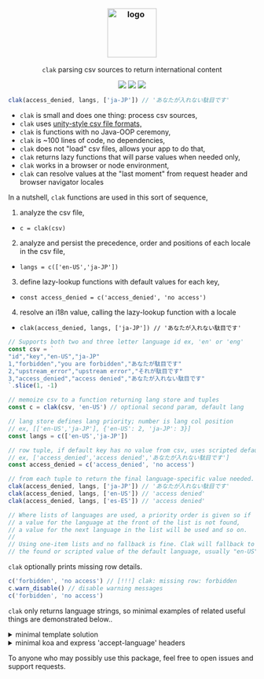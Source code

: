 
<h3 align="center"><img src="https://imgur.com/2nEIMc8.png" alt="logo" height="100px"></h3>
<p align="center"><code>clak</code> parsing csv sources to return international content</p>

<p align="center">
<a href="https://www.npmjs.com/package/clak"><img src="https://img.shields.io/npm/v/clak"></a>
<a href="https://github.com/iambumblehead/clak/workflows"><img src="https://github.com/iambumblehead/clak/workflows/test/badge.svg"></a>
<a href="./LICENSE.md"><img src="https://img.shields.io/badge/license-ISC-blue.svg"></a>
</p>

``` javascript
clak(access_denied, langs, ['ja-JP']) // 'あなたが入れない駄目です'
```

 * `clak` is small and does one thing: process csv sources,
 * `clak` uses [unity-style csv file formats,][1]
 * `clak` is functions with no Java-OOP ceremony,
 * `clak` is ~100 lines of code, no dependencies,
 * `clak` does not "load" csv files, allows your app to do that,
 * `clak` returns lazy functions that will parse values when needed only,
 * `clak` works in a browser or node environment,
 * `clak` can resolve values at the "last moment" from request header and browser navigator locales
 

[0]: https://github.com/iambumblehead/clak
[1]: https://docs.unity3d.com/Packages/com.unity.localization@1.2/manual/CSV.html
[2]: https://github.com/nanostores/nanostores
[3]: https://github.com/nanostores/i18n


In a nutshell, `clak` functions are used in this sort of sequence,
 1. analyze the csv file,
   * `c = clak(csv)`
 2. analyze and persist the precedence, order and positions of each locale in the csv file,
   * `langs = c(['en-US','ja-JP'])`
 3. define lazy-lookup functions with default values for each key,
   * `const access_denied = c('access_denied', 'no access')`
 4. resolve an i18n value, calling the lazy-lookup function with a locale
   * `clak(access_denied, langs, ['ja-JP']) // 'あなたが入れない駄目です'`

```javascript
// Supports both two and three letter language id ex, 'en' or 'eng'
const csv = `
"id","key","en-US","ja-JP"
1,"forbidden","you are forbidden","あなたが駄目です"
2,"upstream_error","upstream error","それが駄目です"
3,"access_denied","access denied","あなたが入れない駄目です"
`.slice(1, -1)

// memoize csv to a function returning lang store and tuples
const c = clak(csv, 'en-US') // optional second param, default lang

// lang store defines lang priority; number is lang col position
// ex, [['en-US','ja-JP'], {'en-US': 2, 'ja-JP': 3}]
const langs = c(['en-US','ja-JP'])

// row tuple, if default key has no value from csv, uses scripted default
// ex, ['access_denied','access denied','あなたが入れない駄目です']
const access_denied = c('access_denied', 'no access')

// from each tuple to return the final language-specific value needed.
clak(access_denied, langs, ['ja-JP']) // 'あなたが入れない駄目です'
clak(access_denied, langs, ['en-US']) // 'access denied'
clak(access_denied, langs, ['es-ES']) // 'access denied'

// Where lists of languages are used, a priority order is given so if
// a value for the language at the front of the list is not found,
// a value for the next language in the list will be used and so on.
//
// Using one-item lists and no fallback is fine. Clak will fallback to
// the found or scripted value of the default language, usually "en-US"
```


`clak` optionally prints missing row details.
``` javascript
c('forbidden', 'no access') // [!!!] clak: missing row: forbidden
c.warn_disable() // disable warning messages
c('forbidden', 'no access')
```

`clak` only returns language strings, so minimal examples of related useful things are demonstrated below..

<details>
  <summary>minimal template solution</summary>

``` javascript
const tpl = 'Missing fields: {fields}'
const obj = {
  // node and browser native international list-formatting
  fields: new Intl.ListFormat('en', {
    style: 'short',
    type: 'disjunction'
  }).format(['username', 'password'])
}
const msg = Object.keys(obj)
  .reduce((prev, key) => prev.replace(`{${k}}`, obj[k]), tpl)
// 'Missing fields: username and password'
```
</details>

<details>
  <summary>minimal koa and express 'accept-language' headers</summary>

```javascript
// https://www.w3.org/International/questions/qa-accept-lang-locales
//
// an accept-langauge header might look like this and could be parsed many ways,
//  'en-GB,en-US;q=0.9,fr-CA;q=0.7,en;q=0.8'
const acceptLangStr = ctx.get('accept-language')
// https://www.npmjs.com/package/accept-language-parser
const parsed = acceptLanguageParser.parse(acceptLangStr)
const parsedISOSpec = parsed.find(p = p.code && p.region)

const lang = parsedISOSpec &&
  [parsedISOSpec.code, parsedISOSpec.region].join('-')
// 'en-US'
```

</details>


To anyone who may possibly use this package, feel free to open issues and support requests.
